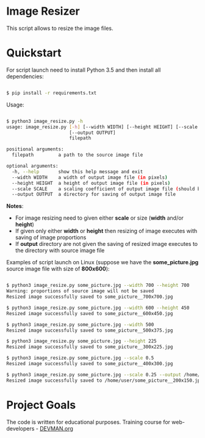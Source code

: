 # Image Resizer

This script allows to resize the image files.

# Quickstart

For script launch need to install Python 3.5 and then install all dependencies:

```bash

$ pip install -r requirements.txt

```

Usage:

```bash

$ python3 image_resize.py -h
usage: image_resize.py [-h] [--width WIDTH] [--height HEIGHT] [--scale SCALE]
                       [--output OUTPUT]
                       filepath

positional arguments:
  filepath         a path to the source image file

optional arguments:
  -h, --help       show this help message and exit
  --width WIDTH    a width of output image file (in pixels)
  --height HEIGHT  a height of output image file (in pixels)
  --scale SCALE    a scaling coefficient of output image file (should be > 0)
  --output OUTPUT  a directory for saving of output image file

```

**Notes**:

* For image resizing need to given either **scale** or size (**width** and/or **height**)
* If given only either **width** or **height** then resizing of image executes with saving of image proportions
* If **output** directory are not given the saving of resized image executes to the directory with source image file

Examples of script launch on Linux (suppose we have the **some_picture.jpg** source image file with size of **800x600**):

```bash

$ python3 image_resize.py some_picture.jpg --width 700 --height 700
Warning: proportions of source image will not be saved
Resized image successfully saved to some_picture__700x700.jpg

$ python3 image_resize.py some_picture.jpg --width 600 --height 450
Resized image successfully saved to some_picture__600x450.jpg

$ python3 image_resize.py some_picture.jpg --width 500
Resized image successfully saved to some_picture__500x375.jpg

$ python3 image_resize.py some_picture.jpg --height 225
Resized image successfully saved to some_picture__300x225.jpg

$ python3 image_resize.py some_picture.jpg --scale 0.5
Resized image successfully saved to some_picture__400x300.jpg

$ python3 image_resize.py some_picture.jpg --scale 0.25 --output /home/user
Resized image successfully saved to /home/user/some_picture__200x150.jpg

```

# Project Goals

The code is written for educational purposes. Training course for web-developers - [DEVMAN.org](https://devman.org)
